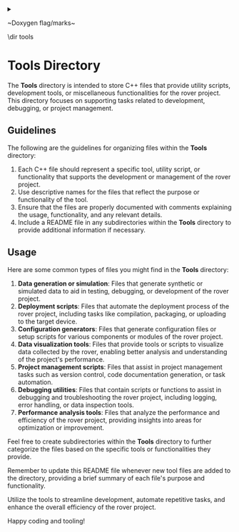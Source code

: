 <details><summary></summary></details>
<p>
~Doxygen flag/marks~
  
\dir tools
</p>

# Tools Directory

The **Tools** directory is intended to store C++ files that provide utility scripts, development tools, or miscellaneous functionalities for the rover project. This directory focuses on supporting tasks related to development, debugging, or project management.

## Guidelines

The following are the guidelines for organizing files within the **Tools** directory:

1. Each C++ file should represent a specific tool, utility script, or functionality that supports the development or management of the rover project.
2. Use descriptive names for the files that reflect the purpose or functionality of the tool.
3. Ensure that the files are properly documented with comments explaining the usage, functionality, and any relevant details.
4. Include a README file in any subdirectories within the **Tools** directory to provide additional information if necessary.

## Usage

Here are some common types of files you might find in the **Tools** directory:

1. **Data generation or simulation**: Files that generate synthetic or simulated data to aid in testing, debugging, or development of the rover project.
2. **Deployment scripts**: Files that automate the deployment process of the rover project, including tasks like compilation, packaging, or uploading to the target device.
3. **Configuration generators**: Files that generate configuration files or setup scripts for various components or modules of the rover project.
4. **Data visualization tools**: Files that provide tools or scripts to visualize data collected by the rover, enabling better analysis and understanding of the project's performance.
5. **Project management scripts**: Files that assist in project management tasks such as version control, code documentation generation, or task automation.
6. **Debugging utilities**: Files that contain scripts or functions to assist in debugging and troubleshooting the rover project, including logging, error handling, or data inspection tools.
7. **Performance analysis tools**: Files that analyze the performance and efficiency of the rover project, providing insights into areas for optimization or improvement.

Feel free to create subdirectories within the **Tools** directory to further categorize the files based on the specific tools or functionalities they provide.

Remember to update this README file whenever new tool files are added to the directory, providing a brief summary of each file's purpose and functionality.

Utilize the tools to streamline development, automate repetitive tasks, and enhance the overall efficiency of the rover project.

Happy coding and tooling!